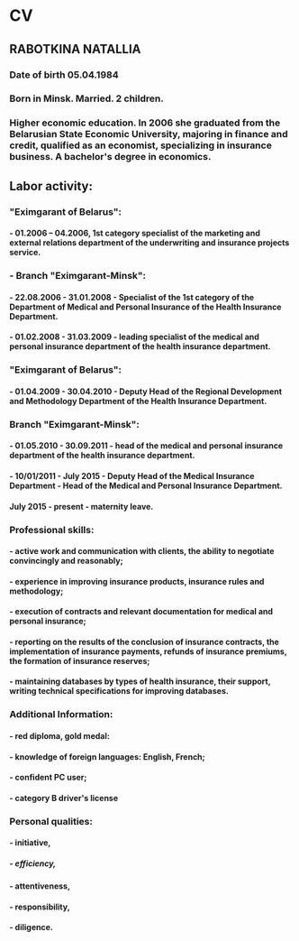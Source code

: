 # CV
 ## RABOTKINA NATALLIA
 ### Date of birth 05.04.1984
 ### Born in Minsk. Married. 2 children.
 ### Higher economic education. In 2006 she graduated from the Belarusian State Economic University, majoring in finance and credit, qualified as an economist, specializing in insurance business. A bachelor's degree in economics.
 ## Labor activity:
 ### "Eximgarant of Belarus":
 #### - 01.2006 – 04.2006, 1st category specialist of the marketing and external relations department of the underwriting and insurance projects service.
 ### - Branch "Eximgarant-Minsk": 
 #### - 22.08.2006 - 31.01.2008 - Specialist of the 1st category of the Department of Medical and Personal Insurance of the Health Insurance Department.
 #### - 01.02.2008 - 31.03.2009 - leading specialist of the medical and personal insurance department of the health insurance department.
 ### "Eximgarant of Belarus":
 #### - 01.04.2009 - 30.04.2010 - Deputy Head of the Regional Development and Methodology Department of the Health Insurance Department.
 ### Branch "Eximgarant-Minsk":
 #### - 01.05.2010 - 30.09.2011 - head of the medical and personal insurance department of the health insurance department.
 #### - 10/01/2011 - July 2015 - Deputy Head of the Medical Insurance Department - Head of the Medical and Personal Insurance Department.
 #### July 2015 - present - maternity leave.
 ### Professional skills:
 #### - active work and communication with clients, the ability to negotiate convincingly and reasonably;
 #### - experience in improving insurance products, insurance rules and methodology;
 #### - execution of contracts and relevant documentation for medical and personal insurance;
 #### - reporting on the results of the conclusion of insurance contracts, the implementation of insurance payments, refunds of insurance premiums, the formation of insurance reserves;
 #### - maintaining databases by types of health insurance, their support, writing technical specifications for improving databases.
 ### Additional Information:
 #### - red diploma, gold medal:
 #### - knowledge of foreign languages: English, French;
 #### - confident PC user;
 #### - category B driver's license
 ### Personal qualities: 
 #### - initiative, 
 ##### - efficiency, 
 #### - attentiveness, 
 #### - responsibility, 
 #### - diligence.

